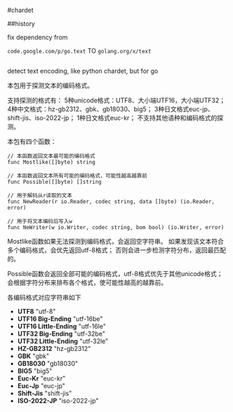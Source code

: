 #chardet

##history

fix dependency from

`code.google.com/p/go.text` TO `golang.org/x/text`

##
detect text encoding, like python chardet, but for go

本包用于探测文本的编码格式。

支持探测的格式有：
5种unicode格式：UTF8、大小端UTF16，大小端UTF32；
4种中文格式：hz-gb2312、gbk、gb18030、big5；
3种日文格式euc-jp、shift-jis、iso-2022-jp；
1种日文格式euc-kr；
不支持其他语种和编码格式的探测。

本包有四个函数：

	// 本函数返回文本最可能的编码格式
    func Mostlike([]byte) string
	
	// 本函数返回文本所有可能的编码格式，可能性越高越靠前
	func Possible([]byte) []string
	
	// 用于解码从r读取的文本
	func NewReader(r io.Reader, codec string, data []byte) (io.Reader, error) 
	
	// 用于将文本编码后写入w
	func NeWriter(w io.Writer, codec string, bom bool) (io.Writer, error)

Mostlike函数如果无法探测到编码格式，会返回空字符串。
如果发现该文本符合多个编码格式，会优先返回utf-8格式；
否则会进一步检测字符分布，返回最匹配的。

Possible函数会返回全部可能的编码格式，utf-8格式优先于其他unicode格式；
会根据字符分布来排布各个格式，使可能性越高的越靠前。

各编码格式对应字符串如下

* **UTF8**  "utf-8"
* **UTF16 Big-Ending** "utf-16be"
* **UTF16 Little-Ending** "utf-16le"
* **UTF32 Big-Ending** "utf-32be"
* **UTF32 Little-Ending** "utf-32le"
* **HZ-GB2312** "hz-gb2312"
* **GBK** "gbk"
* **GB18030** "gb18030"
* **BIG5** "big5"
* **Euc-Kr** "euc-kr"
* **Euc-Jp** "euc-jp"
* **Shift-Jis** "shift-jis"
* **ISO-2022-JP** "iso-2022-jp"

